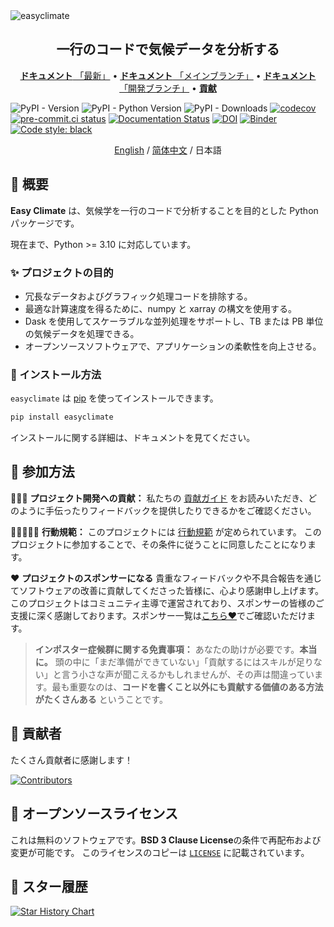 <img src="https://github.com/shenyulu/easyclimate/blob/main/docs/source/_static/easyclimate-logo.svg?raw=true" alt="easyclimate">

<h2 align="center">一行のコードで気候データを分析する</h2>

<p align="center">
<a href="https://easyclimate.readthedocs.io/en/latest/"><strong>ドキュメント</strong> 「最新」</a> •
<a href="https://easyclimate.readthedocs.io/en/main/"><strong>ドキュメント</strong> 「メインブランチ」</a> •
<a href="https://shenyulu.github.io/easyclimate/"><strong>ドキュメント</strong> 「開発ブランチ」</a> •
<a href="https://github.com/shenyulu/easyclimate/blob/main/CONTRIBUTING.md"><strong>貢献</strong></a>
</p>

![PyPI - Version](https://img.shields.io/pypi/v/easyclimate)
![PyPI - Python Version](https://img.shields.io/pypi/pyversions/easyclimate)
![PyPI - Downloads](https://img.shields.io/pypi/dm/easyclimate)
[![codecov](https://codecov.io/gh/shenyulu/easyclimate/graph/badge.svg?token=CBG3IO5A5A)](https://codecov.io/gh/shenyulu/easyclimate)
[![pre-commit.ci status](https://results.pre-commit.ci/badge/github/shenyulu/easyclimate/main.svg)](https://results.pre-commit.ci/latest/github/shenyulu/easyclimate/main)
[![Documentation Status](https://readthedocs.org/projects/easyclimate/badge/?version=latest)](https://easyclimate.readthedocs.io/en/latest/?badge=latest)
[![DOI](https://zenodo.org/badge/465206111.svg)](https://zenodo.org/doi/10.5281/zenodo.10279567)
[![Binder](https://mybinder.org/badge_logo.svg)](https://mybinder.org/v2/gh/shenyulu/easyclimate/main?labpath=docs%2Fexample)
[![Code style: black](https://img.shields.io/badge/code%20style-black-000000.svg)](https://github.com/psf/black)

<div align="center">
<center><a href = "../README.md">English</a> / <a href = "README.zh_CN.md">简体中文</a> / 日本語</center>
</div>

## 👋 概要

**Easy Climate** は、気候学を一行のコードで分析することを目的とした Python パッケージです。

現在まで、Python >= 3.10 に対応しています。

### ✨ プロジェクトの目的

* 冗長なデータおよびグラフィック処理コードを排除する。
* 最適な計算速度を得るために、numpy と xarray の構文を使用する。
* Dask を使用してスケーラブルな並列処理をサポートし、TB または PB 単位の気候データを処理できる。
* オープンソースソフトウェアで、アプリケーションの柔軟性を向上させる。

### 🚀 インストール方法

`easyclimate` は [pip](https://pypi.org/project/pip/) を使ってインストールできます。

```bash
pip install easyclimate
```

インストールに関する詳細は、ドキュメントを見てください。

## 💫 参加方法

👩🏾‍💻 **プロジェクト開発への貢献：**
私たちの [貢献ガイド](https://github.com/shenyulu/easyclimate/blob/main/CONTRIBUTING.md) をお読みいただき、どのように手伝ったりフィードバックを提供したりできるかをご確認ください。

🧑🏾‍🤝‍🧑🏼 **行動規範：**
このプロジェクトには [行動規範](https://github.com/shenyulu/easyclimate/blob/main/CODE_OF_CONDUCT.md) が定められています。
このプロジェクトに参加することで、その条件に従うことに同意したことになります。

❤️ **プロジェクトのスポンサーになる**
貴重なフィードバックや不具合報告を通じてソフトウェアの改善に貢献してくださった皆様に、心より感謝申し上げます。このプロジェクトはコミュニティ主導で運営されており、スポンサーの皆様のご支援に深く感謝しております。スポンサー一覧は[こちら❤️](https://easyclimate.readthedocs.io/en/latest/sponsor.html)でご確認いただけます。

> **インポスター症候群に関する免責事項：**
> あなたの助けが必要です。**本当に。** 頭の中に「まだ準備ができていない」「貢献するにはスキルが足りない」と言う小さな声が聞こえるかもしれませんが、その声は間違っています。最も重要なのは、**コードを書くこと以外にも貢献する価値のある方法がたくさんある** ということです。

## 🤗 貢献者

たくさん貢献者に感謝します！

[![Contributors](https://contrib.rocks/image?repo=shenyulu/easyclimate)](https://github.com/shenyulu/easyclimate/graphs/contributors)

## 🪪 オープンソースライセンス

これは無料のソフトウェアです。**BSD 3 Clause License**の条件で再配布および変更が可能です。
このライセンスのコピーは [`LICENSE`](https://github.com/shenyulu/easyclimate/blob/main/LICENSE) に記載されています。

## 💎 スター履歴

[![Star History Chart](https://api.star-history.com/svg?repos=shenyulu/easyclimate&type=Date)](https://star-history.com/#shenyulu/easyclimate&Date)
